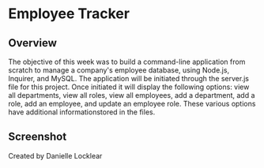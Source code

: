# Employee Tracker

## Overview

The objective of this week was to build a command-line application from scratch to manage a company's employee database, using Node.js, Inquirer, and MySQL. The application will be initiated through the server.js file for this project. Once initiated it will display the following options: view all departments, view all roles, view all employees, add a department, add a role, add an employee, and update an employee role. These various options have additional informationstored in the files. 

## Screenshot 

Created by Danielle Locklear
